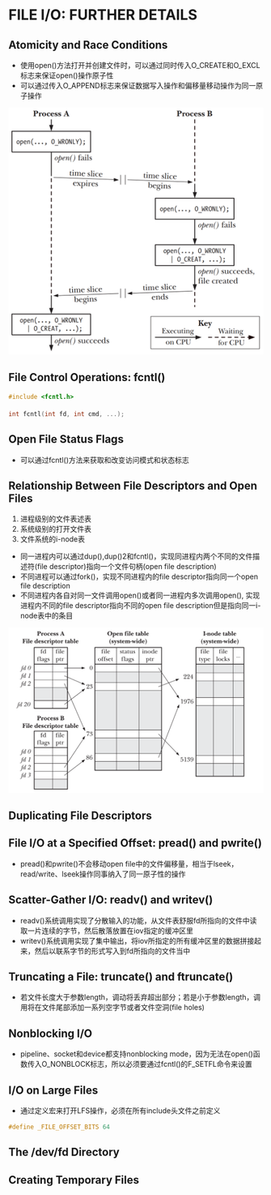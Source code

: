 # FILE I/O: FURTHER DETAILS

## Atomicity and Race Conditions
- 使用open()方法打开并创建文件时，可以通过同时传入O_CREATE和O_EXCL标志来保证open()操作原子性
- 可以通过传入O_APPEND标志来保证数据写入操作和偏移量移动操作为同一原子操作

![5-1.png](./img/5-1.png)

## File Control Operations: fcntl()
```c
#include <fcntl.h>

int fcntl(int fd, int cmd, ...);
```

## Open File Status Flags
- 可以通过fcntl()方法来获取和改变访问模式和状态标志

## Relationship Between File Descriptors and Open Files
1. 进程级别的文件表述表
2. 系统级别的打开文件表
3. 文件系统的i-node表

- 同一进程内可以通过dup(),dup()2和fcntl()，实现同进程内两个不同的文件描述符(file descriptor)指向一个文件句柄(open file description)
- 不同进程可以通过fork()，实现不同进程内的file descriptor指向同一个open file description
- 不同进程内各自对同一文件调用open()或者同一进程内多次调用open(), 实现进程内不同的file descriptor指向不同的open file description但是指向同一i-node表中的条目

![5-2.png](./img/5-2.png)

## Duplicating File Descriptors

## File I/O at a Specified Offset: pread() and pwrite()
- pread()和pwrite()不会移动open file中的文件偏移量，相当于lseek，read/write、lseek操作同事纳入了同一原子性的操作

## Scatter-Gather I/O: readv() and writev()
- readv()系统调用实现了分散输入的功能，从文件表舒服fd所指向的文件中读取一片连续的字节，然后散落放置在iov指定的缓冲区里
- writev()系统调用实现了集中输出，将iov所指定的所有缓冲区里的数据拼接起来，然后以联系字节的形式写入到fd所指向的文件当中

## Truncating a File: truncate() and ftruncate()
- 若文件长度大于参数length，调动将丢弃超出部分；若是小于参数length，调用将在文件尾部添加一系列空字节或者文件空洞(file holes)

## Nonblocking I/O
- pipeline、socket和device都支持nonblocking mode，因为无法在open()函数传入O_NONBLOCK标志，所以必须要通过fcntl()的F_SETFL命令来设置

## I/O on Large Files
- 通过定义宏来打开LFS操作，必须在所有include头文件之前定义
```c
#define _FILE_OFFSET_BITS 64
```

## The /dev/fd Directory

## Creating Temporary Files
